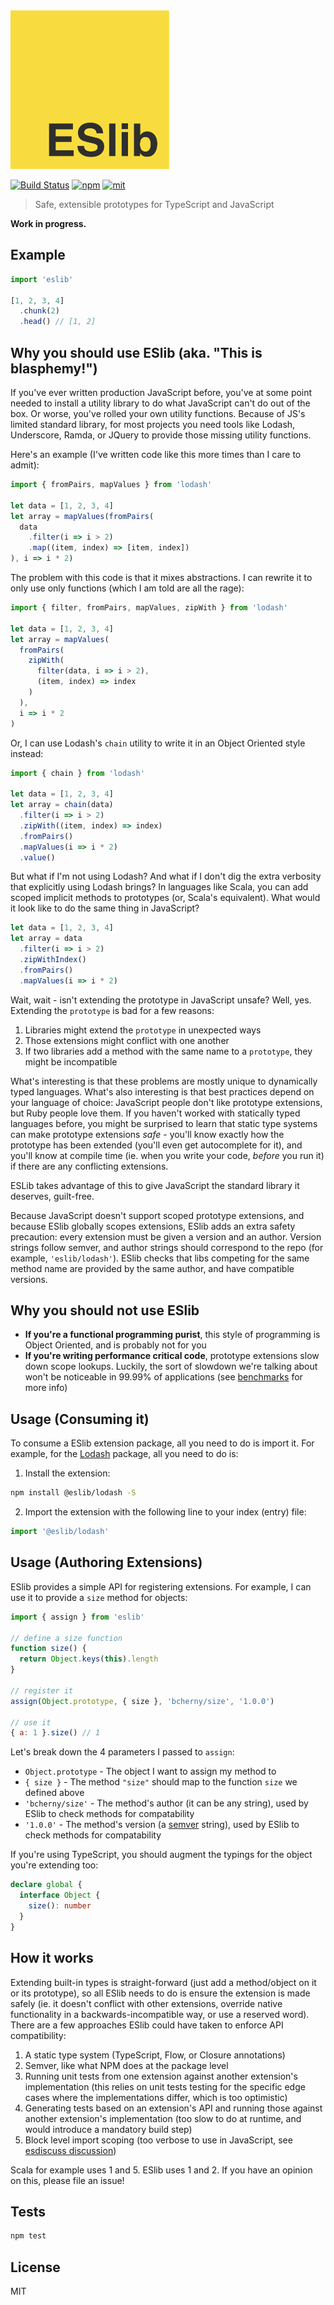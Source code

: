 <img src="logo.png" alt="ESlib" width="254px" />

[![Build Status][build]](https://circleci.com/gh/eslib/eslib) [![npm]](https://www.npmjs.com/package/eslib) [![mit]](https://opensource.org/licenses/MIT)

[build]: https://img.shields.io/circleci/project/eslib/eslib.svg?branch=master&style=flat-square
[npm]: https://img.shields.io/npm/v/eslib.svg?style=flat-square
[mit]: https://img.shields.io/npm/l/eslib.svg?style=flat-square

> Safe, extensible prototypes for TypeScript and JavaScript

**Work in progress.**

## Example

```ts
import 'eslib'

[1, 2, 3, 4]
  .chunk(2)
  .head() // [1, 2]
```

## Why you should use ESlib (aka. "This is blasphemy!")

If you've ever written production JavaScript before, you've at some point needed to install a utility library to do what JavaScript can't do out of the box. Or worse, you've rolled your own utility functions. Because of JS's limited standard library, for most projects you need tools like Lodash, Underscore, Ramda, or JQuery to provide those missing utility functions.

Here's an example (I've written code like this more times than I care to admit):

```js
import { fromPairs, mapValues } from 'lodash'

let data = [1, 2, 3, 4]
let array = mapValues(fromPairs(
  data
    .filter(i => i > 2)
    .map((item, index) => [item, index])
), i => i * 2)
```

The problem with this code is that it mixes abstractions. I can rewrite it to only use only functions (which I am told are all the rage):

```js
import { filter, fromPairs, mapValues, zipWith } from 'lodash'

let data = [1, 2, 3, 4]
let array = mapValues(
  fromPairs(
    zipWith(
      filter(data, i => i > 2),
      (item, index) => index
    )
  ),
  i => i * 2
)
```

Or, I can use Lodash's `chain` utility to write it in an Object Oriented style instead:

```js
import { chain } from 'lodash'

let data = [1, 2, 3, 4]
let array = chain(data)
  .filter(i => i > 2)
  .zipWith((item, index) => index)
  .fromPairs()
  .mapValues(i => i * 2)
  .value()
```

But what if I'm not using Lodash? And what if I don't dig the extra verbosity that explicitly using Lodash brings? In languages like Scala, you can add scoped implicit methods to prototypes (or, Scala's equivalent). What would it look like to do the same thing in JavaScript?

```js
let data = [1, 2, 3, 4]
let array = data
  .filter(i => i > 2)
  .zipWithIndex()
  .fromPairs()
  .mapValues(i => i * 2)
```

Wait, wait - isn't extending the prototype in JavaScript unsafe? Well, yes. Extending the `prototype` is bad for a few reasons:

1. Libraries might extend the `prototype` in unexpected ways
2. Those extensions might conflict with one another
3. If two libraries add a method with the same name to a `prototype`, they might be incompatible

What's interesting is that these problems are mostly unique to dynamically typed languages. What's also interesting is that best practices depend on your language of choice: JavaScript people don't like prototype extensions, but Ruby people love them. If you haven't worked with statically typed languages before, you might be surprised to learn that static type systems can make prototype extensions *safe* - you'll know exactly how the prototype has been extended (you'll even get autocomplete for it), and you'll know at compile time (ie. when you write your code, *before* you run it) if there are any conflicting extensions.

ESLib takes advantage of this to give JavaScript the standard library it deserves, guilt-free.

Because JavaScript doesn't support scoped prototype extensions, and because ESlib globally scopes extensions, ESlib adds an extra safety precaution: every extension must be given a version and an author. Version strings follow semver, and author strings should correspond to the repo (for example, `'eslib/lodash'`). ESlib checks that libs competing for the same method name are provided by the same author, and have compatible versions.

## Why you should not use ESlib

- **If you're a functional programming purist**, this style of programming is Object Oriented, and is probably not for you
- **If you're writing performance critical code**, prototype extensions slow down scope lookups. Luckily, the sort of slowdown we're talking about won't be noticeable in 99.99% of applications (see [benchmarks](TODO) for more info)

## Usage (Consuming it)

To consume a ESlib extension package, all you need to do is import it. For example, for the [Lodash](https://github.com/eslib/lodash) package, all you need to do is:

1. Install the extension:

  ```sh
  npm install @eslib/lodash -S
  ```

2. Import the extension with the following line to your index (entry) file:

  ```js
  import '@eslib/lodash'
  ```

## Usage (Authoring Extensions)

ESlib provides a simple API for registering extensions. For example, I can use it to provide a `size` method for objects:

```js
import { assign } from 'eslib'

// define a size function
function size() {
  return Object.keys(this).length
}

// register it
assign(Object.prototype, { size }, 'bcherny/size', '1.0.0')

// use it
{ a: 1 }.size() // 1
```

Let's break down the 4 parameters I passed to `assign`:

- `Object.prototype` - The object I want to assign my method to
- `{ size }` - The method `"size"` should map to the function `size` we defined above
- `'bcherny/size'` - The method's author (it can be any string), used by ESlib to check methods for compatability
- `'1.0.0'` - The method's version (a [semver](http://semver.org/) string), used by ESlib to check methods for compatability

If you're using TypeScript, you should augment the typings for the object you're extending too:

```ts
declare global {
  interface Object {
    size(): number
  }
}
```

## How it works

Extending built-in types is straight-forward (just add a method/object on it or its prototype), so all ESlib needs to do is ensure the extension is made safely (ie. it doesn't conflict with other extensions, override native functionality in a backwards-incompatible way, or use a reserved word). There are a few approaches ESlib could have taken to enforce API compatibility:

1. A static type system (TypeScript, Flow, or Closure annotations)
2. Semver, like what NPM does at the package level
3. Running unit tests from one extension against another extension's implementation (this relies on unit tests testing for the specific edge cases where the implementations differ, which is too optimistic)
4. Generating tests based on an extension's API and running those against another extension's implementation (too slow to do at runtime, and would introduce a mandatory build step)
5. Block level import scoping (too verbose to use in JavaScript, see [esdiscuss discussion](https://esdiscuss.org/topic/block-scoped-prototype-extensions))

Scala for example uses 1 and 5. ESlib uses 1 and 2. If you have an opinion on this, please file an issue!

## Tests

```sh
npm test
```

## License

MIT
